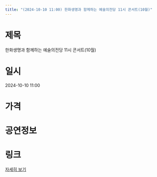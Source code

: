 ```yaml
---
title: "(2024-10-10 11:00) 한화생명과 함께하는 예술의전당 11시 콘서트(10월)"
---
```


# 제목
한화생명과 함께하는 예술의전당 11시 콘서트(10월)

# 일시
2024-10-10 11:00

# 가격


# 공연정보
  
  


# 링크
[자세히 보기](https://www.sac.or.kr/site/main/show/show_view?SN=60168 "https://www.sac.or.kr/site/main/show/show_view?SN=60168")
